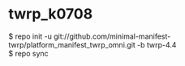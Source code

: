 # twrp_k0708

$ repo init -u git://github.com/minimal-manifest-twrp/platform_manifest_twrp_omni.git -b twrp-4.4 <br>
$ repo sync
